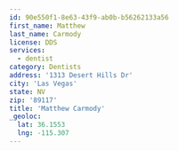 ```yaml
---
id: 90e550f1-8e63-43f9-ab0b-b56262133a56
first_name: Matthew
last_name: Carmody
license: DDS
services:
  - dentist
category: Dentists
address: '1313 Desert Hills Dr'
city: 'Las Vegas'
state: NV
zip: '89117'
title: 'Matthew Carmody'
_geoloc:
  lat: 36.1553
  lng: -115.307
---
```

